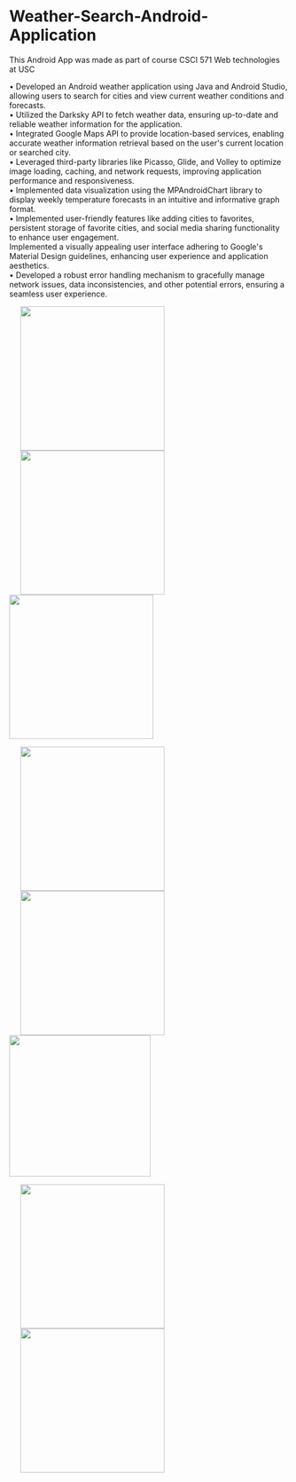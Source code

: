 # Weather-Search-Android-Application
This Android App was made as part of course CSCI 571 Web technologies at USC

• Developed an Android weather application using Java and Android Studio, allowing users to search for cities and view current weather conditions and forecasts. <br /> 
• Utilized the Darksky API to fetch weather data, ensuring up-to-date and reliable weather information for the application. <br /> 
• Integrated Google Maps API to provide location-based services, enabling accurate weather information retrieval based on the user's current location or searched city. <br /> 
• Leveraged third-party libraries like Picasso, Glide, and Volley to optimize image loading, caching, and network requests, improving application performance and responsiveness. <br /> 
• Implemented data visualization using the MPAndroidChart library to display weekly temperature forecasts in an intuitive and informative graph format. <br /> 
• Implemented user-friendly features like adding cities to favorites, persistent storage of favorite cities, and social media sharing functionality to enhance user engagement. <br /> 
Implemented a visually appealing user interface adhering to Google's Material Design guidelines, enhancing user experience and application aesthetics. <br /> 
• Developed a robust error handling mechanism to gracefully manage network issues, data inconsistencies, and other potential errors, ensuring a seamless user experience. <br /> 

<img src=Screen%20Shot%202019-12-20%20at%204.34.53%20PM.png width=260 hspace=20><img src=Screen%20Shot%202019-12-20%20at%204.41.25%20PM.png width=260 hspace=20><img src=detailedWeather.png width=260>

<img src=current.png width=260 hspace=20><img src=weekly.png width=260 hspace=20><img src=photosTab.png width=255>

<img src=favorite.png width=260 hspace=20><img src=twitter.png width=260 hspace=20>
